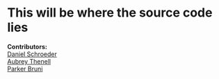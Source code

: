 # This will be where the source code lies

**Contributors:**  
[Daniel Schroeder](https://github.com/DSchroederOSU)  
[Aubrey Thenell](https://github.com/TheNulls)  
[Parker Bruni](https://github.com/brunip)  
